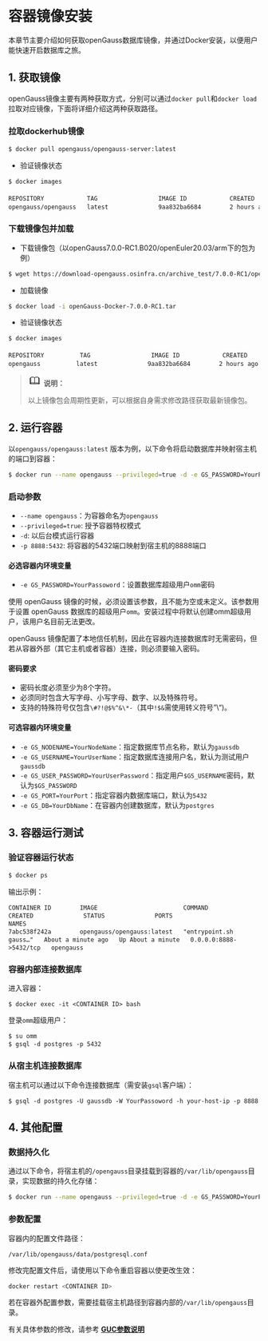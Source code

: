 # 容器镜像安装
本章节主要介绍如何获取openGauss数据库镜像，并通过Docker安装，以便用户能快速开启数据库之旅。

## 1. 获取镜像
openGauss镜像主要有两种获取方式，分别可以通过`docker pull`和`docker load`拉取对应镜像，下面将详细介绍这两种获取路径。
### 拉取dockerhub镜像

```bash
$ docker pull opengauss/opengauss-server:latest
```
- 验证镜像状态
```bash
$ docker images

REPOSITORY            TAG                 IMAGE ID            CREATED             SIZE
opengauss/opengauss   latest              9aa832ba6684        2 hours ago         1.44GB
```

### 下载镜像包并加载
- 下载镜像包（以openGauss7.0.0-RC1.B020/openEuler20.03/arm下的包为例）
``` bash
$ wget https://download-opengauss.osinfra.cn/archive_test/7.0.0-RC1/openGauss7.0.0-RC1.B020/openEuler20.03/arm/openGauss-Docker-7.0.0-RC1.tar
```
- 加载镜像
``` bash
$ docker load -i openGauss-Docker-7.0.0-RC1.tar
```
- 验证镜像状态
```bash
$ docker images

REPOSITORY          TAG                 IMAGE ID            CREATED             SIZE
opengauss          latest              9aa832ba6684        2 hours ago         1.44GB
```
>![](public_sys-resources/icon-note.png) **说明：**
> 
> 以上镜像包会周期性更新，可以根据自身需求修改路径获取最新镜像包。<br>


## 2. 运行容器
以`opengauss/opengauss:latest` 版本为例，以下命令将启动数据库并映射宿主机的端口到容器：
```bash
$ docker run --name opengauss --privileged=true -d -e GS_PASSWORD=YourPassoword -p 8888:5432 opengauss/opengauss:latest
```

### 启动参数
-   `--name opengauss`：为容器命名为`opengauss`
-   `--privileged=true`: 授予容器特权模式
-   `-d`: 以后台模式运行容器
-   `-p 8888:5432`: 将容器的5432端口映射到宿主机的8888端口

#### 必选容器内环境变量
-   `-e GS_PASSWORD=YourPassoword`：设置数据库超级用户`omm`密码

使用 openGauss 镜像的时候，必须设置该参数，且不能为空或未定义。该参数用于设置 openGauss 数据库的超级用户`omm`。安装过程中将默认创建omm超级用户，该用户名目前无法更改。

openGauss 镜像配置了本地信任机制，因此在容器内连接数据库时无需密码，但若从容器外部（其它主机或者容器）连接，则必须要输入密码。

#### **密码要求**

-   密码长度必须至少为8个字符。
-   必须同时包含大写字母、小写字母、数字、以及特殊符号。
-   支持的特殊符号仅包含`\#?!@$%^&\*-`（其中`!$&`需使用转义符号”\“)。

#### 可选容器内环境变量
-   `-e GS_NODENAME=YourNodeName`：指定数据库节点名称，默认为`gaussdb`
-   `-e GS_USERNAME=YourUserName`：指定数据库连接用户名，默认为测试用户`gaussdb`
-   `-e GS_USER_PASSWORD=YourUserPassword`：指定用户`$GS_USERNAME`密码，默认为`$GS_PASSWORD`
-   `-e GS_PORT=YourPort`：指定容器内数据库端口，默认为`5432`
-   `-e GS_DB=YourDbName`：在容器内创建数据库，默认为`postgres`



## 3. 容器运行测试
### 验证容器运行状态
```bash
$ docker ps 
```
输出示例：
```
CONTAINER ID        IMAGE                        COMMAND                  CREATED              STATUS              PORTS                    NAMES
7abc538f242a        opengauss/opengauss:latest   "entrypoint.sh gauss…"   About a minute ago   Up About a minute   0.0.0.0:8888->5432/tcp   opengauss
```

### 容器内部连接数据库

进入容器：
```
$ docker exec -it <CONTAINER ID> bash
```

登录`omm`超级用户：
```
$ su omm
$ gsql -d postgres -p 5432
```

### 从宿主机连接数据库

宿主机可以通过以下命令连接数据库（需安装`gsql`客户端）：
```shell
$ gsql -d postgres -U gaussdb -W YourPassoword -h your-host-ip -p 8888 
```

## 4. 其他配置
### 数据持久化

通过以下命令，将宿主机的`/opengauss`目录挂载到容器的`/var/lib/opengauss`目录，实现数据的持久化存储：
```bash
$ docker run --name opengauss --privileged=true -d -e GS_PASSWORD=YourPassoword -v /opengauss:/var/lib/opengauss opengauss/opengauss:latest
```

### 参数配置<a name="zh-cn_topic_0283136491_section973016196416"></a>
容器内的配置文件路径：
```
/var/lib/opengauss/data/postgresql.conf
```

修改完配置文件后，请使用以下命令重启容器以使更改生效：
```bash
docker restart <CONTAINER ID>
```
若在容器外配置参数，需要挂载宿主机路径到容器内部的`/var/lib/opengauss`目录。

有关具体参数的修改，请参考 **[GUC参数说明](../DatabaseReference/GUC参数说明.md)**  